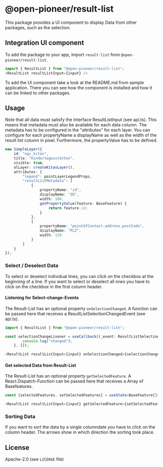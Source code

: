 # @open-pioneer/result-list

This package provides a UI component to display Data from other packages, such as the selection.

## Integration UI component

To add the package to your app, import `result-list` from `@open-pioneer/result-list`.

```ts
import { ResultList } from "@open-pioneer/result-list";
<ResultList resultListInput={input} />
```

To add the UI component take a look at the README.md from sample application. There you can see how the component is installed and how it can be linked to other packages.

## Usage

Note that all data must satisfy the Interface ResultListInput (see api.ts). This means that metadata must also be available for each data column. The metadata has to be configured in the "attributes" for each layer.
You can configure for each propertyName a displayName as well as the width of the result list column in pixel. Furthermore, the propertyValue has to be defined.

```ts
new SimpleLayer({
    id: "ogc_kitas",
    title: "Kindertagesstätten",
    visible: true,
    olLayer: createKitasLayer(),
    attributes: {
        "legend": pointLayerLegendProps,
        "resultListMetadata": [
            {
                propertyName: "id",
                displayName: "ID",
                width: 100,
                getPropertyValue(feature: BaseFeature) {
                    return feature.id;
                }
            },
            {
                propertyName: "pointOfContact.address.postCode",
                displayName: "PLZ",
                width: 120
            }
        ]
    }
});
```

### Select / Deselect Data

To select or deselect individual lines, you can click on the checkbox at the beginning of a line. If you want to select or deselect all rows you have to click on the checkbox in the first column header.

#### Listening for Select-change-Events

​The Result-List has an optional property `onSelectionChanged`. A function can be passed here that receives a ResultListSelectionChangedEvent (see api.ts).

```ts
import { ResultList } from "@open-pioneer/result-list";

const selectionChangeLisener = useCallback((_event: ResultListSelectionChangedEvent) => {
        console.log("changed");
    }, []);

<ResultList resultListInput={input} onSelectionChanged={selectionChangeLisener}/>
```

#### Get selected Data from Result-List

The Result-List has an optional property `getSelectedFeature`. A React.Dispatch-Function can be passed here that receives a Array of Basefeatures.

```ts
const [selectedFeatures, setSelectedFeatures] = useState<BaseFeature[]>([]);

<ResultList resultListInput={input} getSelectedFeature={setSelectedFeatures}/>
```

### Sorting Data

If you want to sort the data by a single columndate you have to click on the column header. The arrows show in which direction the sorting took place.

## License

Apache-2.0 (see `LICENSE` file)
